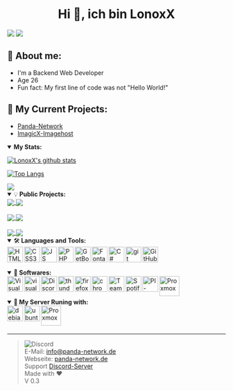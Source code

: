 <h1 align="center">Hi 👋, ich bin LonoxX</h1>

[![](https://komarev.com/ghpvc/?username=LonoxX&color=0d1627)](https://pnnet.dev/github)
![](https://hit.yhype.me/github/profile?user_id=35597628)

## 💬 About me:

- I'm a Backend Web Developer
- Age 26
- Fun fact: My first line of code was not "Hello World!"
  <br>

## 📕 My Current Projects:

- <a href="https://panda-network.de/">Panda-Network<a>
- <a href="https://imagicx.de/">ImagicX-Imagehost</a>

<details open>
  <summary><b>My Stats:</b></summary>

[![LonoxX's github stats](https://github-readme-stats.vercel.app/api?username=LonoxX&theme=dark&show_icons=true)](https://github.com/LonoxX)

[![Top Langs](https://github-readme-stats.vercel.app/api/top-langs/?username=LonoxX&layout=compact&theme=dark&show_icons=true)](https://github.com/LonoxX)

  <a href="https://github.com/LonoxX/">
    <img align="center" src="https://github-readme-stats.vercel.app/api/wakatime?username=LonoxX&layout=compact&theme=dark" />
  </a>
</details>

<details open>
  <summary>💡<b> Public Projects:</b> </summary>

  <a href="https://github.com/PNPanda-Network/Coming-Soon-Template">
    <img align="center" src="https://github-readme-stats.vercel.app/api/pin/?username=PNPanda-Network&repo=Coming-Soon-Template&theme=dark&show_icons=true" />
  </a>

  <a href="https://github.com/PNPanda-Network/Shoutcast-Proxy">
    <img align="center" src="https://github-readme-stats.vercel.app/api/pin/?username=PNPanda-Network&repo=Shoutcast-Proxy&theme=dark&show_icons=true" />
  </a>
  <br><br>

  <a href="https://github.com/LonoxX/MOTD">
    <img align="center" src="https://github-readme-stats.vercel.app/api/pin/?username=LonoxX&repo=Customize-MOTD&theme=dark&show_icons=true" />
  </a>

  <a href="https://github.com/LonoxX/Database-Backup-Script">
    <img align="center" src="https://github-readme-stats.vercel.app/api/pin/?username=LonoxX&repo=Database-Backup-Script&theme=dark&show_icons=true" />
  </a>
  <br><br>

  <a href="https://github.com/LonoxX/htaccess-test">
    <img align="center" src="https://github-readme-stats.vercel.app/api/pin/?username=LonoxX&repo=htaccess-test&theme=dark&show_icons=true" />
  </a>

  <a href="https://github.com/PNPanda-Network/Webradio-Streaming-Alexa-Skill">
    <img align="center" src="https://github-readme-stats.vercel.app/api/pin/?username=PNPanda-Network&repo=Webradio-Streaming-Alexa-Skill&theme=dark&show_icons=true" />
  </a>

</details>

<details open>
  <summary>🛠️<b> Languages and Tools:</b> </summary>
  <a href="https://www.w3schools.com/html/" target="_blank">
  <img align="left" alt="HTML5" width="36px" src="https://cdn.panda-network.de/Logos/HTML5.png" /></a>

  <a href="https://www.w3schools.com/css/" target="_blank">
  <img align="left" alt="CSS3" width="36px" src="https://cdn.panda-network.de/Logos/CSS3.png" /></a>
  
  <a href="https://www.w3schools.com/js/" target="_blank">
  <img align="left" alt="JS" width="36px" src="https://cdn.panda-network.de/Logos/JS.png" /></a>

  <a href="https://www.w3schools.com/php/" target="_blank">
  <img align="left" alt="PHP" width="36px" src="https://cdn.panda-network.de/Logos/PHP.png" /></a>

  <a href="https://getbootstrap.com" target="_blank">
  <img align="left" alt="GetBootstrap" width="36px" src="https://cdn.panda-network.de/Logos/getbootstrap.png" /></a>

  <a href="https://fontawesome.com" target="_blank">
  <img align="left" alt="Fontawesome" width="36px" src="https://cdn.panda-network.de/Logos/fontawesome.png" /></a>
  
  <a href="https://docs.microsoft.com/de-de/dotnet/csharp/tour-of-csharp/" target="_blank">
  <img align="left" alt="C#" width="36px" src="https://cdn.panda-network.de/Logos/CSHARP.png"></a>
  
  <a href="https://git-scm.com/" target="_blank">
  <img align="left" alt="git" width="36px"  src="https://cdn.panda-network.de/Logos/git.png" /></a>
  
  <a href="https://github.com/LonoxX/" target="_blank">
  <img align="left" alt="GitHub" width="36px" src="https://cdn.panda-network.de/Logos/github.png" /></a>

</details>
<br /><br /><br />

<details open>
  <summary>💾<b> Softwares:</b> </summary>
  <a href="https://code.visualstudio.com/" target="_blank">
  <img align="left" alt="Visual Studio Code" width="36px" src="https://cdn.panda-network.de/Logos/vscode.png"/></a>

  <a href="https://visualstudio.microsoft.com/de/" target="_blank">
  <img align="left" alt="visualstudio" width="36px"src="https://cdn.panda-network.de/Logos/vs.png"/></a>
  
  <a href="https://discord.com/" target="_blank">
  <img align="left" alt="Discord" width="36px" src="https://cdn.panda-network.de/Logos/discord.png"/></a>
  
  <a href="https://www.thunderbird.net" target="_blank">
  <img align="left" alt="thunderbird" width="36px" src="https://cdn.panda-network.de/Logos/thunderbird.png"/></a>
  
  <a href="https://www.mozilla.org/" target="_blank">
  <img align="left" alt="firefox" width="36px" src="https://cdn.panda-network.de/Logos/firefox.png"/></a>
  
  <a href="https://www.google.com/intl/de_de/chrome/" target="_blank">
  <img align="left" alt="chrome" width="36px" src="https://cdn.panda-network.de/Logos/chrome.png"/></a>
  
  <a href="https://www.teamspeak.com/" target="_blank"> 
  <img align="left" alt="TeamSpeak" width="36px" src="https://cdn.panda-network.de/Logos/teamspeak.png"/></a>
  
  <a href="https://www.spotify.com/" target="_blank">
  <img align="left" alt="Spotify" width="36px" src="https://cdn.panda-network.de/Logos/spotify.png"/></a>
  
  <a href="https://pi-hole.net/" target="_blank">
  <img align="left" alt="PI-Hole" width="36px" src="https://upload.wikimedia.org/wikipedia/commons/0/00/Pi-hole_Logo.png"/></a>
  
  <a href="https://www.proxmox.com/de/" target="_blank">
  <img align="left" alt="Proxmox" width="46px" src="https://www.proxmox.com/images/proxmox/Proxmox-logo-stacked-840px.png"/></a>

</details>
<br /><br /><br />

<details open>
  <summary>🤖<b> My Server Runing with:</b> </summary>
  <a href="https://www.debian.org/" target="_blank">
  <img align="left" alt="debian" width="36px" src="https://cdn.panda-network.de/Logos/debian.png" /></a>
  <a href="https://ubuntu.com/" target="_blank">
  <img align="left" alt="ubuntu" width="36px" src="https://cdn.panda-network.de/Logos/ubuntu.png" /></a>
  <a href="https://www.proxmox.com/de/" target="_blank">
  <img align="left" alt="Proxmox" width="46px" src="https://www.proxmox.com/images/proxmox/Proxmox-logo-stacked-840px.png"/></a>
</details>
<br /><br /><br />

---

> ![Discord](https://discord.c99.nl/widget/theme-3/396173519953592320.png)\
> E-Mail: info@panda-network.de \
> Webseite: [panda-network.de](https://panda-network.de) \
> Support [Discord-Server](https://pnnet.dev/discord) \
> Made with :heart: <br>
> V 0.3 <br>

